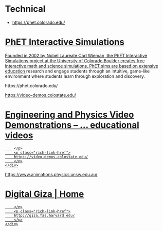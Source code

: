 # Technical
- https://phet.colorado.edu/
<div class="rich-link-card-container"><a class="rich-link-card" href="https://phet.colorado.edu/" target="_blank">
	<div class="rich-link-image-container">
		<div class="rich-link-image" style="background-image: url('https://phet.colorado.edu/images/phet-social-media-logo.png')">
	</div>
	</div>
	<div class="rich-link-card-text">
		<h1 class="rich-link-card-title">PhET Interactive Simulations</h1>
		<p class="rich-link-card-description">
		Founded in 2002 by Nobel Laureate Carl Wieman, the PhET Interactive Simulations project at the University of Colorado Boulder creates free interactive math and science simulations. PhET sims are based on extensive education <a {{0}}>research</a> and engage students through an intuitive, game-like environment where students learn through exploration and discovery.
		</p>
		<p class="rich-link-href">
		https://phet.colorado.edu/
		</p>
	</div>
</a></div>

 https://video-demos.colostate.edu/
<div class="rich-link-card-container"><a class="rich-link-card" href="https://video-demos.colostate.edu/" target="_blank">
	<div class="rich-link-image-container">
		<div class="rich-link-image" style="background-image: url('https://video-demos.colostate.edu/wp-content/uploads/2019/09/cropped-CSU-Ram-logo-1-192x192.png')">
	</div>
	</div>
	<div class="rich-link-card-text">
		<h1 class="rich-link-card-title">Engineering and Physics Video Demonstrations – … educational videos</h1>
		<p class="rich-link-card-description">
		
		</p>
		<p class="rich-link-href">
		https://video-demos.colostate.edu/
		</p>
	</div>
</a></div>



https://www.animations.physics.unsw.edu.au/
<div class="rich-link-card-container"><a class="rich-link-card" href="http://giza.fas.harvard.edu/" target="_blank">
	<div class="rich-link-image-container">
		<div class="rich-link-image" style="background-image: url('http://giza.fas.harvard.edu/static/apple-touch-icon.png')">
	</div>
	</div>
	<div class="rich-link-card-text">
		<h1 class="rich-link-card-title">Digital Giza | Home</h1>
		<p class="rich-link-card-description">
		
		</p>
		<p class="rich-link-href">
		http://giza.fas.harvard.edu/
		</p>
	</div>
</a></div>





